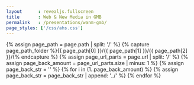 ```yaml
---
layout      : revealjs.fullscreen
title       : Web & New Media in GMB
permalink   : /presentations/wanm-gmb/
page_styles: ['/css/ahs.css']
---
```


{% assign page_path = page.path | split: '/' %}
{% capture page_path_folder %}{{ page_path[0] }}/{{ page_path[1] }}/{{ page_path[2] }}/{% endcapture %} 
{% assign page_url_parts = page.url | split: '/' %}
{% assign page_back_amount = page_url_parts.size | minus: 1 %}
{% assign page_back_str = '' %}
{% for i in (1..page_back_amount) %}
    {% assign page_back_str = page_back_str | append: '../' %}
{% endfor %}

<section class="slide__chapter">
    <section data-markdown="{{ page_back_str }}/{{ page_path_folder | append: 'content/intro__1.md' }}" class="home"></section>
    <section data-markdown="{{ page_back_str }}/{{ page_path_folder | append: 'content/intro__2.md' }}"></section>
    <section data-markdown="{{ page_back_str }}/{{ page_path_folder | append: 'content/intro__4.md' }}"></section>
</section>
<section class="slide__chapter">
    <section data-markdown="{{ page_back_str }}/{{ page_path_folder | append: 'content/jobs__1.md' }}" class="home"></section>
    <section data-markdown="{{ page_back_str }}/{{ page_path_folder | append: 'content/jobs__2.md' }}" data-ahs-background-image="https://images.unsplash.com/photo-1467232004584-a241de8bcf5d?w=1950"></section>
</section>
<section class="slide__chapter">
    <section data-markdown="{{ page_back_str }}/{{ page_path_folder | append: 'content/education__content__1.md' }}" class="home"></section>
    <section data-markdown="{{ page_back_str }}/{{ page_path_folder | append: 'content/education__content__2.md' }}" data-ahs-background-image="https://line25.com/wp-content/uploads/2014/animated/1.gif"></section>
    <section data-markdown="{{ page_back_str }}/{{ page_path_folder | append: 'content/education__content__3-1.md' }}"></section>
    <section data-markdown="{{ page_back_str }}/{{ page_path_folder | append: 'content/education__content__3-2.md' }}" ></section>
    <section data-markdown="{{ page_back_str }}/{{ page_path_folder | append: 'content/education__content__3-3.md' }}"></section>
    <section data-markdown="{{ page_back_str }}/{{ page_path_folder | append: 'content/education__content__3-4.md' }}"></section>
</section>
